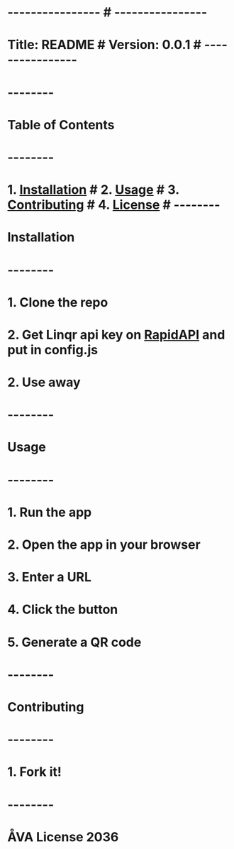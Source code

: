 # ---------------- # ---------------- #
# Title: README # Version: 0.0.1 # ----------------
# --------
# Table of Contents
# --------
# 1. [Installation](#installation) # 2. [Usage](#usage) # 3. [Contributing](#contributing) # 4. [License](#license) # --------
# Installation
# --------
# 1. Clone the repo
# 2. Get Linqr api key on [RapidAPI](https://rapidapi.com/linqr-linqr-default/api/qrcode3) and put in config.js
# 2. Use away
# --------
# Usage
# --------
# 1. Run the app
# 2. Open the app in your browser
# 3. Enter a URL
# 4. Click the button
# 5. Generate a QR code
# --------
# Contributing
# --------
# 1. Fork it!
# --------
# ÅVA License 2036
